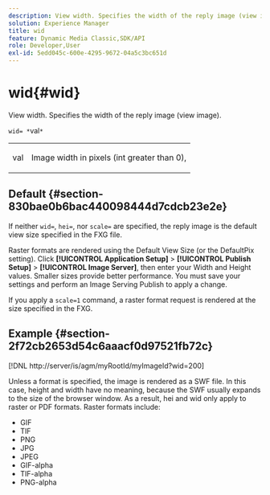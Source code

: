 ```yaml
---
description: View width. Specifies the width of the reply image (view image).
solution: Experience Manager
title: wid
feature: Dynamic Media Classic,SDK/API
role: Developer,User
exl-id: 5edd045c-600e-4295-9672-04a5c3bc651d
---
```

# wid{#wid}

View width. Specifies the width of the reply image (view image).

 `wid= *`val`*`

<table id="simpletable_8229FEFB366F4A799C206FD3E3C601BA"> 
 <tr class="strow"> 
  <td class="stentry"> <p><span class="codeph"> <span class="varname"> val</span></span> </p> </td> 
  <td class="stentry"> <p>Image width in pixels (int greater than 0), </p></td> 
 </tr> 
</table>

## Default {#section-830bae0b6bac440098444d7cdcb23e2e}

If neither `wid=`, `hei=`, nor `scale=` are specified, the reply image is the default view size specified in the FXG file.

Raster formats are rendered using the Default View Size (or the DefaultPix setting). Click **[!UICONTROL Application Setup]** > **[!UICONTROL Publish Setup]** > **[!UICONTROL Image Server]**, then enter your Width and Height values. Smaller sizes provide better performance. You must save your settings and perform an Image Serving Publish to apply a change.

If you apply a `scale=1` command, a raster format request is rendered at the size specified in the FXG.

## Example {#section-2f72cb2653d54c6aaacf0d97521fb72c}

[!DNL http://server/is/agm/myRootId/myImageId?wid=200]

Unless a format is specified, the image is rendered as a SWF file. In this case, height and width have no meaning, because the SWF usually expands to the size of the browser window. As a result, hei and wid only apply to raster or PDF formats. Raster formats include:

* GIF 
* TIF 
* PNG 
* JPG 
* JPEG 
* GIF-alpha 
* TIF-alpha 
* PNG-alpha

